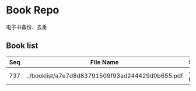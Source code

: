 Book Repo
=========

电子书备份、去重

Book list
---------

| Seq | File Name | Size | MD5 |
| --- | --------- | ---- | --- |
| 737 | ../booklist/a7e7d8d83791509f93ad244429d0b655.pdf | 404 KB | a7e7d8d83791509f93ad244429d0b655 | 
